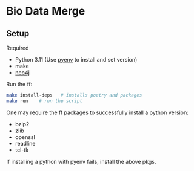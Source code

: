 # Bio Data Merge

## Setup

Required

- Python 3.11 (Use [pyenv](https://github.com/pyenv/pyenv) to install and set version)
- make
- [neo4j](https://neo4j.com/download/)

Run the ff:

```bash
make install-deps   # installs poetry and packages
make run    # run the script
```

One may require the ff packages to successfully install a python version:

- bzip2
- zlib
- openssl
- readline
- tcl-tk

If installing a python with pyenv fails, install the above pkgs.
